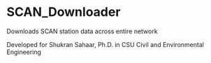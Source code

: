 # SCAN_Downloader
Downloads SCAN station data across entire network

Developed for Shukran Sahaar, Ph.D. in CSU Civil and Environmental Engineering
